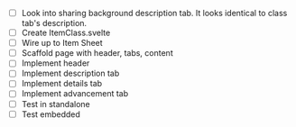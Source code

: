 - [ ] Look into sharing background description tab. It looks identical to class tab's description.
- [ ] Create ItemClass.svelte
- [ ] Wire up to Item Sheet
- [ ] Scaffold page with header, tabs, content
- [ ] Implement header
- [ ] Implement description tab
- [ ] Implement details tab
- [ ] Implement advancement tab
- [ ] Test in standalone
- [ ] Test embedded